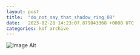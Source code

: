 ```yaml
---
layout:	post
title:	"do_not_say_that_shadow_ring_08"
date:	2023-02-28 14:23:07.879043368 +0000 UTC
categories:	kof archive
---
```


![Image Alt](https://k0f.github.io/assets/do_not_say_that_shadow_ring_08.png)